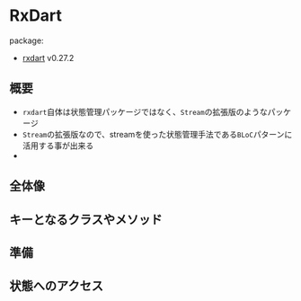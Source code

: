 # RxDart
package:
- [rxdart](https://pub.dev/packages/rxdart) v0.27.2
## 概要
- `rxdart`自体は状態管理パッケージではなく、`Stream`の拡張版のようなパッケージ
- `Stream`の拡張版なので、streamを使った状態管理手法である`BLoC`パターンに活用する事が出来る
- 

## 全体像

## キーとなるクラスやメソッド

## 準備

## 状態へのアクセス
